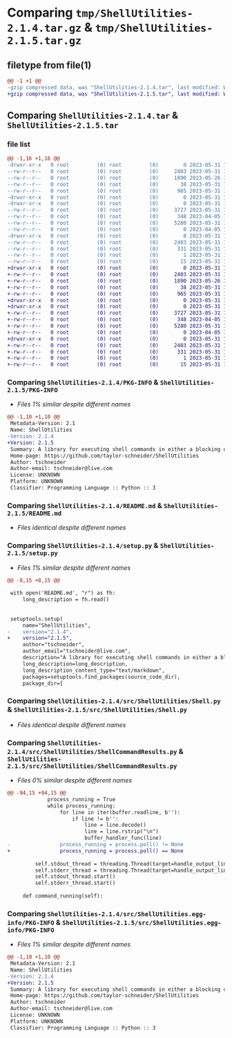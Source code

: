 # Comparing `tmp/ShellUtilities-2.1.4.tar.gz` & `tmp/ShellUtilities-2.1.5.tar.gz`

## filetype from file(1)

```diff
@@ -1 +1 @@
-gzip compressed data, was "ShellUtilities-2.1.4.tar", last modified: Wed May 31 15:27:17 2023, max compression
+gzip compressed data, was "ShellUtilities-2.1.5.tar", last modified: Wed May 31 15:34:43 2023, max compression
```

## Comparing `ShellUtilities-2.1.4.tar` & `ShellUtilities-2.1.5.tar`

### file list

```diff
@@ -1,16 +1,16 @@
-drwxr-xr-x   0 root         (0) root         (0)        0 2023-05-31 15:27:17.895152 ShellUtilities-2.1.4/
--rw-r--r--   0 root         (0) root         (0)     2403 2023-05-31 15:27:17.895152 ShellUtilities-2.1.4/PKG-INFO
--rw-r--r--   0 root         (0) root         (0)     1890 2023-05-26 15:09:33.000000 ShellUtilities-2.1.4/README.md
--rw-r--r--   0 root         (0) root         (0)       38 2023-05-31 15:27:17.895152 ShellUtilities-2.1.4/setup.cfg
--rw-r--r--   0 root         (0) root         (0)      965 2023-05-31 15:27:00.000000 ShellUtilities-2.1.4/setup.py
-drwxr-xr-x   0 root         (0) root         (0)        0 2023-05-31 15:27:17.893152 ShellUtilities-2.1.4/src/
-drwxr-xr-x   0 root         (0) root         (0)        0 2023-05-31 15:27:17.894152 ShellUtilities-2.1.4/src/ShellUtilities/
--rw-r--r--   0 root         (0) root         (0)     3727 2023-05-31 15:07:04.000000 ShellUtilities-2.1.4/src/ShellUtilities/Shell.py
--rw-r--r--   0 root         (0) root         (0)      348 2023-04-05 16:00:52.000000 ShellUtilities-2.1.4/src/ShellUtilities/ShellCommandException.py
--rw-r--r--   0 root         (0) root         (0)     5280 2023-05-31 15:27:00.000000 ShellUtilities-2.1.4/src/ShellUtilities/ShellCommandResults.py
--rw-r--r--   0 root         (0) root         (0)        0 2023-04-05 16:00:52.000000 ShellUtilities-2.1.4/src/ShellUtilities/__init__.py
-drwxr-xr-x   0 root         (0) root         (0)        0 2023-05-31 15:27:17.894152 ShellUtilities-2.1.4/src/ShellUtilities.egg-info/
--rw-r--r--   0 root         (0) root         (0)     2403 2023-05-31 15:27:17.000000 ShellUtilities-2.1.4/src/ShellUtilities.egg-info/PKG-INFO
--rw-r--r--   0 root         (0) root         (0)      331 2023-05-31 15:27:17.000000 ShellUtilities-2.1.4/src/ShellUtilities.egg-info/SOURCES.txt
--rw-r--r--   0 root         (0) root         (0)        1 2023-05-31 15:27:17.000000 ShellUtilities-2.1.4/src/ShellUtilities.egg-info/dependency_links.txt
--rw-r--r--   0 root         (0) root         (0)       15 2023-05-31 15:27:17.000000 ShellUtilities-2.1.4/src/ShellUtilities.egg-info/top_level.txt
+drwxr-xr-x   0 root         (0) root         (0)        0 2023-05-31 15:34:43.900412 ShellUtilities-2.1.5/
+-rw-r--r--   0 root         (0) root         (0)     2403 2023-05-31 15:34:43.900412 ShellUtilities-2.1.5/PKG-INFO
+-rw-r--r--   0 root         (0) root         (0)     1890 2023-05-26 15:09:33.000000 ShellUtilities-2.1.5/README.md
+-rw-r--r--   0 root         (0) root         (0)       38 2023-05-31 15:34:43.900412 ShellUtilities-2.1.5/setup.cfg
+-rw-r--r--   0 root         (0) root         (0)      965 2023-05-31 15:34:30.000000 ShellUtilities-2.1.5/setup.py
+drwxr-xr-x   0 root         (0) root         (0)        0 2023-05-31 15:34:43.894412 ShellUtilities-2.1.5/src/
+drwxr-xr-x   0 root         (0) root         (0)        0 2023-05-31 15:34:43.895412 ShellUtilities-2.1.5/src/ShellUtilities/
+-rw-r--r--   0 root         (0) root         (0)     3727 2023-05-31 15:07:04.000000 ShellUtilities-2.1.5/src/ShellUtilities/Shell.py
+-rw-r--r--   0 root         (0) root         (0)      348 2023-04-05 16:00:52.000000 ShellUtilities-2.1.5/src/ShellUtilities/ShellCommandException.py
+-rw-r--r--   0 root         (0) root         (0)     5280 2023-05-31 15:34:30.000000 ShellUtilities-2.1.5/src/ShellUtilities/ShellCommandResults.py
+-rw-r--r--   0 root         (0) root         (0)        0 2023-04-05 16:00:52.000000 ShellUtilities-2.1.5/src/ShellUtilities/__init__.py
+drwxr-xr-x   0 root         (0) root         (0)        0 2023-05-31 15:34:43.899412 ShellUtilities-2.1.5/src/ShellUtilities.egg-info/
+-rw-r--r--   0 root         (0) root         (0)     2403 2023-05-31 15:34:43.000000 ShellUtilities-2.1.5/src/ShellUtilities.egg-info/PKG-INFO
+-rw-r--r--   0 root         (0) root         (0)      331 2023-05-31 15:34:43.000000 ShellUtilities-2.1.5/src/ShellUtilities.egg-info/SOURCES.txt
+-rw-r--r--   0 root         (0) root         (0)        1 2023-05-31 15:34:43.000000 ShellUtilities-2.1.5/src/ShellUtilities.egg-info/dependency_links.txt
+-rw-r--r--   0 root         (0) root         (0)       15 2023-05-31 15:34:43.000000 ShellUtilities-2.1.5/src/ShellUtilities.egg-info/top_level.txt
```

### Comparing `ShellUtilities-2.1.4/PKG-INFO` & `ShellUtilities-2.1.5/PKG-INFO`

 * *Files 1% similar despite different names*

```diff
@@ -1,10 +1,10 @@
 Metadata-Version: 2.1
 Name: ShellUtilities
-Version: 2.1.4
+Version: 2.1.5
 Summary: A library for executing shell commands in either a blocking or non-blocking way.
 Home-page: https://github.com/taylor-schneider/ShellUtilities
 Author: tschneider
 Author-email: tschneider@live.com
 License: UNKNOWN
 Platform: UNKNOWN
 Classifier: Programming Language :: Python :: 3
```

### Comparing `ShellUtilities-2.1.4/README.md` & `ShellUtilities-2.1.5/README.md`

 * *Files identical despite different names*

### Comparing `ShellUtilities-2.1.4/setup.py` & `ShellUtilities-2.1.5/setup.py`

 * *Files 1% similar despite different names*

```diff
@@ -8,15 +8,15 @@
 
 with open('README.md', "r") as fh:
     long_description = fh.read()
 
 
 setuptools.setup(
     name="ShellUtilities",
-    version="2.1.4",
+    version="2.1.5",
     author="tschneider",
     author_email="tschneider@live.com",
     description="A library for executing shell commands in either a blocking or non-blocking way.",
     long_description=long_description,
     long_description_content_type="text/markdown",
     packages=setuptools.find_packages(source_code_dir),
     package_dir={
```

### Comparing `ShellUtilities-2.1.4/src/ShellUtilities/Shell.py` & `ShellUtilities-2.1.5/src/ShellUtilities/Shell.py`

 * *Files identical despite different names*

### Comparing `ShellUtilities-2.1.4/src/ShellUtilities/ShellCommandResults.py` & `ShellUtilities-2.1.5/src/ShellUtilities/ShellCommandResults.py`

 * *Files 0% similar despite different names*

```diff
@@ -94,15 +94,15 @@
             process_running = True
             while process_running:
                 for line in iter(buffer.readline, b''):
                     if line != b'':
                         line = line.decode()
                         line = line.rstrip("\n")
                         buffer_handler_func(line)
-                process_running = process.poll() != None
+                process_running = process.poll() == None
 
         self.stdout_thread = threading.Thread(target=handle_output_line, args=(process.stdout, self._handle_stdout_line))
         self.stderr_thread = threading.Thread(target=handle_output_line, args=(process.stderr, self._handle_stderr_line))
         self.stdout_thread.start()
         self.stderr_thread.start()
 
     def command_running(self):
```

### Comparing `ShellUtilities-2.1.4/src/ShellUtilities.egg-info/PKG-INFO` & `ShellUtilities-2.1.5/src/ShellUtilities.egg-info/PKG-INFO`

 * *Files 1% similar despite different names*

```diff
@@ -1,10 +1,10 @@
 Metadata-Version: 2.1
 Name: ShellUtilities
-Version: 2.1.4
+Version: 2.1.5
 Summary: A library for executing shell commands in either a blocking or non-blocking way.
 Home-page: https://github.com/taylor-schneider/ShellUtilities
 Author: tschneider
 Author-email: tschneider@live.com
 License: UNKNOWN
 Platform: UNKNOWN
 Classifier: Programming Language :: Python :: 3
```

